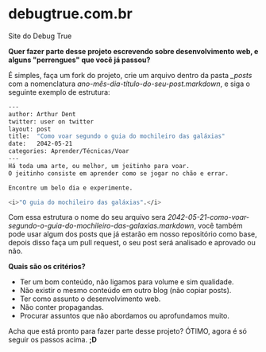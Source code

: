 debugtrue.com.br
================

Site do Debug True

<b>Quer fazer parte desse projeto escrevendo sobre desenvolvimento web, e alguns "perrengues" que você já passou?</b>

É simples, faça um fork do projeto, crie um arquivo dentro da pasta <i>_posts</i> com a nomenclatura <i>ano-mês-dia-título-do-seu-post.markdown</i>, e siga o seguinte exemplo de estrutura:

 ```sh
---
author: Arthur Dent
twitter: user on twitter
layout: post
title:  "Como voar segundo o guia do mochileiro das galáxias"
date:   2042-05-21
categories: Aprender/Técnicas/Voar
---
Há toda uma arte, ou melhor, um jeitinho para voar.
O jeitinho consiste em aprender como se jogar no chão e errar.

Encontre um belo dia e experimente.

<i>"O guia do mochileiro das galáxias".</i>
  ```



Com essa estrutura o nome do seu arquivo sera <i>2042-05-21-como-voar-segundo-o-guia-do-mochileiro-das-galaxias.markdown</i>, você também pode usar algum dos posts que já estarão em nosso repositório como base, depois disso faça um pull request, o seu post será analisado e aprovado ou não.

<b>Quais são os critérios?</b> 

<ul>
	<li>Ter um bom conteúdo, não ligamos para volume e sim qualidade.</li>
	<li>Não existir o mesmo conteúdo em outro blog (não copiar posts).</li>
	<li>Ter como assunto o desenvolvimento web.</li>
	<li>Não conter propagandas.</li>
	<li>Procurar assuntos que não abordamos ou aprofundamos muito.</li>
</ul>

Acha que está pronto para fazer parte desse projeto? ÓTIMO, agora é só seguir os passos acima. <b>;D</b>
